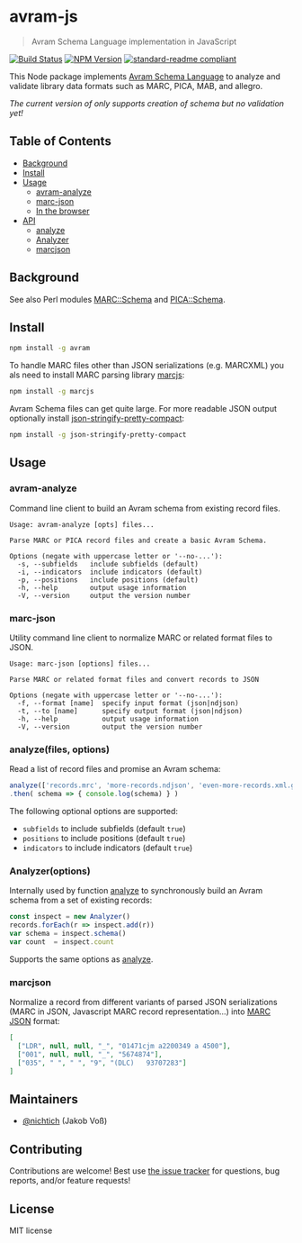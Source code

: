 # avram-js

> Avram Schema Language implementation in JavaScript

[![Build Status](https://travis-ci.com/gbv/avram-js.svg?branch=master)](https://travis-ci.com/gbv/avram-js)
[![NPM Version](http://img.shields.io/npm/v/avram.svg?style=flat)](https://www.npmjs.org/package/avram)
[![standard-readme compliant](https://img.shields.io/badge/readme%20style-standard-brightgreen.svg)](https://github.com/RichardLitt/standard-readme)

This Node package implements [Avram Schema Language] to analyze and validate
library data formats such as MARC, PICA, MAB, and allegro.

*The current version of only supports creation of schema but no validation yet!*

## Table of Contents

* [Background](#background)
* [Install](#install)
* [Usage](#usage)
  * [avram-analyze](#avram-analyze)
  * [marc-json](#marc-json)
  * [In the browser](#in-the-browser)
* [API](#api)
  * [analyze]
  * [Analyzer]
  * [marcjson](#marcjson)

[analyze]: #analyzefiles-options
[Analyzer]: #analyzeroptions

## Background

See also Perl modules [MARC::Schema](https://metacpan.org/pod/MARC::Schema) and
[PICA::Schema](https://metacpan.org/pod/PICA::Schema).

## Install

~~~sh
npm install -g avram
~~~

To handle MARC files other than JSON serializations (e.g. MARCXML) you als need
to install MARC parsing library [marcjs](https://www.npmjs.com/package/marcjs):

~~~sh
npm install -g marcjs
~~~

Avram Schema files can get quite large. For more readable JSON output optionally install
[json-stringify-pretty-compact](https://www.npmjs.com/package/json-stringify-pretty-compact):

~~~sh
npm install -g json-stringify-pretty-compact
~~~

## Usage

### avram-analyze
 
Command line client to build an Avram schema from existing record files.

~~~
Usage: avram-analyze [opts] files...

Parse MARC or PICA record files and create a basic Avram Schema.

Options (negate with uppercase letter or '--no-...'):
  -s, --subfields   include subfields (default)
  -i, --indicators  include indicators (default)
  -p, --positions   include positions (default)
  -h, --help        output usage information
  -V, --version     output the version number
~~~

### marc-json

Utility command line client to normalize MARC or related format files to JSON.

~~~
Usage: marc-json [options] files...

Parse MARC or related format files and convert records to JSON

Options (negate with uppercase letter or '--no-...'):
  -f, --format [name]  specify input format (json|ndjson)
  -t, --to [name]      specify output format (json|ndjson)
  -h, --help           output usage information
  -V, --version        output the version number
~~~

### analyze(files, options)

Read a list of record files and promise an Avram schema:

~~~js
analyze(['records.mrc', 'more-records.ndjson', 'even-more-records.xml.gz'])
.then( schema => { console.log(schema) } )
~~~

The following optional options are supported:

* `subfields` to include subfields (default `true`)
* `positions` to include positions (default `true`) 
* `indicators` to include indicators (default `true`)

### Analyzer(options)

Internally used by function [analyze] to synchronously build an Avram schema
from a set of existing records:

~~~js
const inspect = new Analyzer()
records.forEach(r => inspect.add(r))
var schema = inspect.schema()
var count  = inspect.count
~~~

Supports the same options as [analyze].

### marcjson

Normalize a record from different variants of parsed JSON serializations (MARC
in JSON, Javascript MARC record representation...) into [MARC JSON] format:

~~~json
[
  ["LDR", null, null, "_", "01471cjm a2200349 a 4500"], 
  ["001", null, null, "_", "5674874"], 
  ["035", " ", " ", "9", "(DLC)   93707283"]
]
~~~

## Maintainers

- [@nichtich](https://github.com/nichtich) (Jakob Voß)

## Contributing

Contributions are welcome! Best use [the issue tracker](https://github.com/gbv/avram-js/issues)
for questions, bug reports, and/or feature requests!

## License

MIT license

[Avram Schema Language]: http://format.gbv.de/schema/avram/specification
[MARC JSON]: http://format.gbv.de/marc/json
